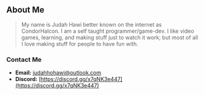 ## About Me
> My name is Judah Hawi better known on the internet as CondorHalcon. I am a self taught programmer/game-dev. I like video games, learning, and making stuff just to watch it work; but most of all I love making stuff for people to have fun with.

### Contact Me
* __Email:__ judahhohawi@outlook.com
* __Discord:__ [https://discord.gg/x7qNK3e447](https://discord.gg/x7qNK3e447)
